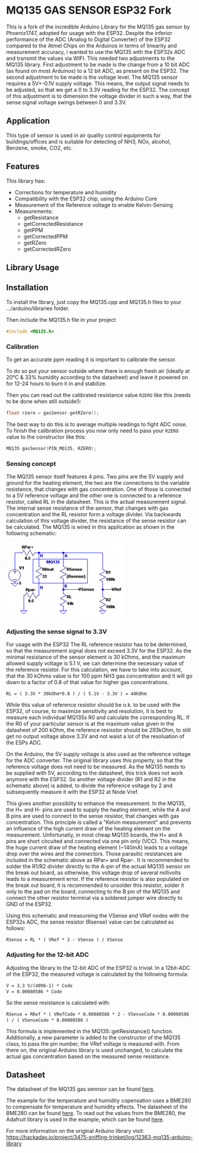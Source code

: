 # MQ135 GAS SENSOR ESP32 Fork
This is a fork of the incredible Arduino Library for the MQ135 gas sensor by Phoenix1747, adopted for usage with the ESP32. Despite the inferior performance of the ADC (Analog to Digital Converter) of the ESP32 compared to the Atmel Chips on the Arduinos in terms of linearity and measurement accuracy, i wanted to use the MQ135 with the ESP32s ADC and transmit the values via WIFI. This needed two adjustments to the MQ135 library. First adjustment to be made is the change from a 10 bit ADC (as found on most Arduinos) to a 12 bit ADC, as present on the ESP32. The second adjustment to be made is the voltage level. The MQ135 sensor requires a 5V+-0.1V supply voltage. This means, the output signal needs to be adjusted, so that we get a 0 to 3.3V reading for the ESP32. The concept of this adjustment is to dimension the voltage divider in such a way, that the sense signal voltage swings between 0 and 3.3V.

## Application

This type of sensor is used in air quality control equipments for buildings/offices and is suitable for detecting of NH3, NOx, alcohol, Benzene, smoke, CO2, etc.

## Features

This library has:
 - Corrections for temperature and humidity
 - Compatibility with the ESP32 chip, using the Arduino Core
 - Measurement of the Reference voltage to enable Kelvin-Sensing
 - Measurements:
    - getResistance
    - getCorrectedResistance
    - getPPM
    - getCorrectedPPM
    - getRZero
    - getCorrectedRZero

## Library Usage

## Installation
To install the library, just copy the MQ135.cpp and MQ135.h files to your .../arduino/libraries folder.

Then include the MQ135.h file in your project

```cpp
#include <MQ135.h>
```

### Calibration

To get an accurate ppm reading it is important to calibrate the sensor.

To do so put your sensor outside where there is enough fresh air (ideally at 20°C & 33% humidity according to the datasheet) and leave it powered on for 12-24 hours to burn it in and stabilize.

Then you can read out the calibrated resistance value `RZERO` like this (needs to be done when still outside!):

```cpp
float rzero = gasSensor.getRZero();
```

The best way to do this is to average multiple readings to fight ADC noise.
To finish the calibration process you now only need to pass your `RZERO` value to the constructor like this:

```cpp
MQ135 gasSensor(PIN_MQ135, RZERO);
```

### Sensing concept
The MQ135 sensor itself features 4 pins. Two pins are the 5V supply and ground for the heating element, the two are the connections to the variable resistance, that changes with gas concentration. One of those is connected to a 5V reference voltage and the other one is connected to a reference resistor, called RL in the datasheet. This is the actual measurement signal. The internal sense resistance of the sensor, that changes with gas concentration and the RL resistor form a voltage divider. Via backwards calculation of this voltage divider, the resistance of the sense resistor can be calculated. The MQ135 is wired in this application as shown in the following schematic:

 ![MQ135 Schematic](/Schematic.PNG)

### Adjusting the sense signal to 3.3V
For usage with the ESP32 The RL reference resistor has to be determined, so that the measurement signal does not exceed 3.3V for the ESP32. As the minimal resistance of the sensor element is 30 kOhms, and the maximum allowed supply voltage is 5.1 V, we can determine the necessary value of the reference resistor. For this calculation, we have to take into account, that the 30 kOhms value is for 100 ppm NH3 gas concentration and it will go down to a factor of 0.8 of that value for higher gas concentrations.

```
RL = ( 3.3V * 30kOhm*0.8 ) / ( 5.1V - 3.3V ) = 44kOhm
```

While this value of reference resistor should be o.k. to be used with the ESP32, of course, to maximize sensitivity and resolution, it is best to measure each individual MQ135s R0 and calculate the corresponding RL. If the R0 of your particular sensor is at the maximum value given in the datasheet of 200 kOhm, the reference resisstor should be 293kOhm, to still get no output voltage above 3.3V and not waist a lot of the resoluation of the ESPs ADC.

On the Arduino, the 5V supply voltage is also used as the reference voltage for the ADC converter. The original library uses this property, so that the reference voltage does not need to be measured. As the MQ135 needs to be supplied with 5V, according to the datasheet, this trick does not work anymore with the ESP32. So another voltage divider (R1 and R2 in the schematic above) is added, to divide the reference voltage by 2 and subsequently measure it with the ESP32 at Node Vref. 

This gives another possiblity to enhance the measurement. In the MQ135, the H+ and H- pins are used to supply the heating element, while the A and B pins are used to connect to the sense resistor, that changes with gas concentration. This principle is called a "Kelvin measurement" and prevents an influence of the high current draw of the heating element on the measurement. Unfortunatly, in most cheap MQ135 boards, the H+ and A pins are short circuited and connected via one pin only (VCC). This means, the huge current draw of the heating element (~140mA) leads to a voltage drop over the wires and the connectors. Those parasitic resistances are included in the schematic above as RPar+ and Rpar-. It is recommended to solder the R1/R2 divider directly to the A-pin of the actual MQ135 sensor on the break out board, as otherwise, this voltage drop of several millivolts leads to a measurement error. If the reference resistor is also populated on the break out board, it is recommended to unsolder this resistor, solder it only to the pad on the board, connecting to the B pin of the MQ135 and connect the other resistor terminal via a soldered jumper wire directly to GND of the ESP32.

Using this schematic and measureing the VSense and VRef nodes with the ESP32s ADC, the sense resistor (Rsense) value can be calculated as follows:
```
RSense = RL * ( VRef * 2 - VSense ) / VSense
```

### Adjusting for the 12-bit ADC
Adjusting the library to the 12-bit ADC of the ESP32 is trivial. In a 12bit-ADC of the ESP32, the measured voltage is calculated by the following formula:

```
V = 3.3 V/(4096-1) * Code
V = 0.00080586 * Code
```

So the sense resistance is calculated with:

```
RSense = RRef * ( VRefCode * 0.00080586 * 2 - VSenseCode * 0.00080586 ) / ( VSenseCode * 0.00080586 )
```

This formula is implemented in the MQ135::getResistance() function. Additionally, a new parameter is added to the constructor of the MQ135 class, to pass the pin number, the VRef voltage is measured with. From there on, the original Arduino library is used unchanged, to calculate the actual gas concentration based on the measured sense resistance.


## Datasheet

The datasheet of the MQ135 gas sennsor can be found [here](https://www.olimex.com/Products/Components/Sensors/SNS-MQ135/resources/SNS-MQ135.pdf).

The example for the temperature and humidity copensation uses a BME280 to compensate for temperature and humidity effects. The datasheet of the BME280 can be found [here](https://www.bosch-sensortec.com/media/boschsensortec/downloads/datasheets/bst-bme280-ds002.pdf). To read out the values from the BME280, the Adafruit library is used in the example, which can be found [here](https://github.com/adafruit/Adafruit_BME280_Library).

For more information on the original Arduino library visit:
https://hackaday.io/project/3475-sniffing-trinket/log/12363-mq135-arduino-library